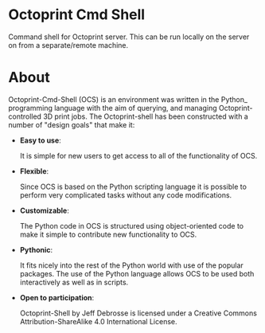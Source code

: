 # Octoprint Cmd Shell
Command shell for Octoprint server. This can be run locally on the server on from a separate/remote machine. 

About
=====

  Octoprint-Cmd-Shell (OCS) is an environment was written in the
  Python_ programming language with the aim of querying, and managing 
  Octoprint-controlled 3D print jobs. The Octoprint-shell has been 
  constructed with a number of "design goals" that make it:


- **Easy to use**:

  It is simple for new users to get access to all of the functionality
  of OCS.

- **Flexible**:

  Since OCS is based on the Python scripting language it is possible
  to perform very complicated tasks without any code modifications.

- **Customizable**:

  The Python code in OCS is structured using object-oriented code to make 
  it simple to contribute new functionality to OCS.

- **Pythonic**:

  It fits nicely into the rest of the Python world with
  use of the popular packages. The use of the Python language 
  allows OCS to be used both interactively
  as well as in scripts.

- **Open to participation**:

  Octoprint-Shell by Jeff Debrosse is licensed under a Creative Commons Attribution-ShareAlike 4.0 International License.

